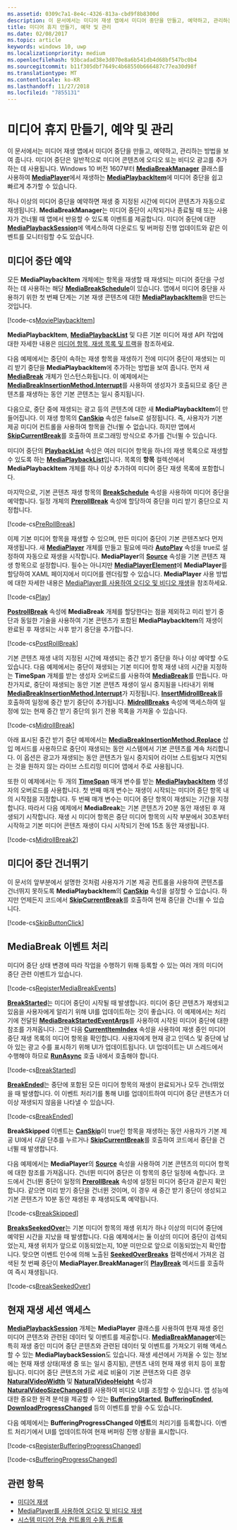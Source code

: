 ```yaml
---
ms.assetid: 0309c7a1-8e4c-4326-813a-cbd9f8b8300d
description: 이 문서에서는 미디어 재생 앱에서 미디어 중단을 만들고, 예약하고, 관리하는 방법을 보여 줍니다.
title: 미디어 휴지 만들기, 예약 및 관리
ms.date: 02/08/2017
ms.topic: article
keywords: windows 10, uwp
ms.localizationpriority: medium
ms.openlocfilehash: 93bcadad38e3d070e8a6b541db4d68bf547bc0b4
ms.sourcegitcommit: b11f305dbf7649c4b68550b666487c77ea30d98f
ms.translationtype: MT
ms.contentlocale: ko-KR
ms.lasthandoff: 11/27/2018
ms.locfileid: "7855131"
---
```

# <a name="create-schedule-and-manage-media-breaks"></a>미디어 휴지 만들기, 예약 및 관리

이 문서에서는 미디어 재생 앱에서 미디어 중단을 만들고, 예약하고, 관리하는 방법을 보여 줍니다. 미디어 중단은 일반적으로 미디어 콘텐츠에 오디오 또는 비디오 광고를 추가하는 데 사용됩니다. Windows 10 버전 1607부터 [**MediaBreakManager**](https://msdn.microsoft.com/library/windows/apps/Windows.Media.Playback.MediaBreakManager) 클래스를 사용하여 [**MediaPlayer**](https://msdn.microsoft.com/library/windows/apps/Windows.Media.Playback.MediaPlayer)에서 재생하는 [**MediaPlaybackItem**](https://msdn.microsoft.com/library/windows/apps/Windows.Media.Playback.MediaPlaybackItem)에 미디어 중단을 쉽고 빠르게 추가할 수 있습니다.


하나 이상의 미디어 중단을 예약하면 재생 중 지정된 시간에 미디어 콘텐츠가 자동으로 재생됩니다. **MediaBreakManager**는 미디어 중단이 시작되거나 종료될 때 또는 사용자가 건너뛸 때 앱에서 반응할 수 있도록 이벤트를 제공합니다. 미디어 중단에 대한 [**MediaPlaybackSession**](https://msdn.microsoft.com/library/windows/apps/Windows.Media.Playback.MediaPlaybackSession)에 액세스하여 다운로드 및 버퍼링 진행 업데이트와 같은 이벤트를 모니터링할 수도 있습니다.

## <a name="schedule-media-breaks"></a>미디어 중단 예약
모든 **MediaPlaybackItem** 개체에는 항목을 재생할 때 재생되는 미디어 중단을 구성하는 데 사용하는 해당 [**MediaBreakSchedule**](https://msdn.microsoft.com/library/windows/apps/Windows.Media.Playback.MediaBreakSchedule)이 있습니다. 앱에서 미디어 중단을 사용하기 위한 첫 번째 단계는 기본 재생 콘텐츠에 대한 [**MediaPlaybackItem**](https://msdn.microsoft.com/library/windows/apps/Windows.Media.Playback.MediaPlaybackItem)을 만드는 것입니다. 

[!code-cs[MoviePlaybackItem](./code/MediaBreaks_RS1/cs/MainPage.xaml.cs#SnippetMoviePlaybackItem)]

**MediaPlaybackItem**, [**MediaPlaybackList**](https://msdn.microsoft.com/library/windows/apps/Windows.Media.Playback.MediaPlaybackList) 및 다른 기본 미디어 재생 API 작업에 대한 자세한 내용은 [미디어 항목, 재생 목록 및 트랙](media-playback-with-mediasource.md)을 참조하세요.

다음 예제에서는 중단이 속하는 재생 항목을 재생하기 전에 미디어 중단이 재생되는 미리 받기 중단을 **MediaPlaybackItem**에 추가하는 방법을 보여 줍니다. 먼저 새 [**MediaBreak**](https://msdn.microsoft.com/library/windows/apps/Windows.Media.Playback.MediaBreak) 개체가 인스턴스화됩니다. 이 예제에서는 [**MediaBreakInsertionMethod.Interrupt**](https://msdn.microsoft.com/library/windows/apps/Windows.Media.Playback.MediaBreakInsertionMethod)를 사용하여 생성자가 호출되므로 중단 콘텐츠를 재생하는 동안 기본 콘텐츠는 일시 중지됩니다. 

다음으로, 중단 중에 재생되는 광고 등의 콘텐츠에 대한 새 **MediaPlaybackItem**이 만들어집니다. 이 재생 항목의 [**CanSkip**](https://msdn.microsoft.com/library/windows/apps/Windows.Media.Playback.MediaPlaybackItem.CanSkip) 속성은 false로 설정됩니다. 즉, 사용자가 기본 제공 미디어 컨트롤을 사용하여 항목을 건너뛸 수 없습니다. 하지만 앱에서 [**SkipCurrentBreak**](https://msdn.microsoft.com/library/windows/apps/Windows.Media.Playback.MediaBreakManager.SkipCurrentBreak)를 호출하여 프로그래밍 방식으로 추가를 건너뛸 수 있습니다. 

미디어 중단의 [**PlaybackList**](https://msdn.microsoft.com/library/windows/apps/Windows.Media.Playback.MediaBreak.PlaybackList) 속성은 여러 미디어 항목을 하나의 재생 목록으로 재생할 수 있도록 하는 [**MediaPlaybackList**](https://msdn.microsoft.com/library/windows/apps/Windows.Media.Playback.MediaPlaybackList)입니다. 목록의 **항목** 컬렉션에서 **MediaPlaybackItem** 개체를 하나 이상 추가하여 미디어 중단 재생 목록에 포함합니다.

마지막으로, 기본 콘텐츠 재생 항목의 [**BreakSchedule**](https://msdn.microsoft.com/library/windows/apps/Windows.Media.Playback.MediaPlaybackItem.BreakSchedule) 속성을 사용하여 미디어 중단을 예약합니다. 일정 개체의 [**PrerollBreak**](https://msdn.microsoft.com/library/windows/apps/Windows.Media.Playback.MediaBreakSchedule.PrerollBreak) 속성에 할당하여 중단을 미리 받기 중단으로 지정합니다.

[!code-cs[PreRollBreak](./code/MediaBreaks_RS1/cs/MainPage.xaml.cs#SnippetPreRollBreak)]

이제 기본 미디어 항목을 재생할 수 있으며, 만든 미디어 중단이 기본 콘텐츠보다 먼저 재생됩니다. 새 [**MediaPlayer**](https://msdn.microsoft.com/library/windows/apps/Windows.Media.Playback.MediaPlayer) 개체를 만들고 필요에 따라 [**AutoPlay**](https://msdn.microsoft.com/library/windows/apps/Windows.Media.Playback.MediaPlayer.AutoPlay) 속성을 true로 설정하여 자동으로 재생을 시작합니다. **MediaPlayer**의 [**Source**](https://msdn.microsoft.com/library/windows/apps/Windows.Media.Playback.MediaPlayer.Source) 속성을 기본 콘텐츠 재생 항목으로 설정합니다. 필수는 아니지만 [**MediaPlayerElement**](https://msdn.microsoft.com/library/windows/apps/Windows.UI.Xaml.Controls.MediaPlayerElement)에 **MediaPlayer**를 할당하여 XAML 페이지에서 미디어를 렌더링할 수 있습니다. **MediaPlayer** 사용 방법에 대한 자세한 내용은 [MediaPlayer를 사용하여 오디오 및 비디오 재생](play-audio-and-video-with-mediaplayer.md)을 참조하세요.

[!code-cs[Play](./code/MediaBreaks_RS1/cs/MainPage.xaml.cs#SnippetPlay)]

[**PostrollBreak**](https://msdn.microsoft.com/library/windows/apps/Windows.Media.Playback.MediaBreakSchedule.PostrollBreak) 속성에 **MediaBreak** 개체를 할당한다는 점을 제외하고 미리 받기 중단과 동일한 기술을 사용하여 기본 콘텐츠가 포함된 **MediaPlaybackItem**의 재생이 완료된 후 재생되는 사후 받기 중단을 추가합니다.

[!code-cs[PostRollBreak](./code/MediaBreaks_RS1/cs/MainPage.xaml.cs#SnippetPostRollBreak)]

기본 콘텐츠 재생 내의 지정된 시간에 재생되는 중간 받기 중단을 하나 이상 예약할 수도 있습니다. 다음 예제에서는 중단이 재생되는 기본 미디어 항목 재생 내의 시간을 지정하는 **TimeSpan** 개체를 받는 생성자 오버로드를 사용하여 [**MediaBreak**](https://msdn.microsoft.com/library/windows/apps/Windows.Media.Playback.MediaBreak)를 만듭니다. 마찬가지로, 중단이 재생되는 동안 기본 콘텐츠 재생이 일시 중지됨을 나타내기 위해 [**MediaBreakInsertionMethod.Interrupt**](https://msdn.microsoft.com/library/windows/apps/Windows.Media.Playback.MediaBreakInsertionMethod)가 지정됩니다. [**InsertMidrollBreak**](https://msdn.microsoft.com/library/windows/apps/mt670692)를 호출하여 일정에 중간 받기 중단이 추가됩니다. [**MidrollBreaks**](https://msdn.microsoft.com/library/windows/apps/Windows.Media.Playback.MediaBreakSchedule.MidrollBreaks) 속성에 액세스하여 일정에 있는 현재 중간 받기 중단의 읽기 전용 목록을 가져올 수 있습니다.

[!code-cs[MidrollBreak](./code/MediaBreaks_RS1/cs/MainPage.xaml.cs#SnippetMidrollBreak)]

아래 표시된 중간 받기 중단 예제에서는 [**MediaBreakInsertionMethod.Replace**](https://msdn.microsoft.com/library/windows/apps/Windows.Media.Playback.MediaBreakInsertionMethod) 삽입 메서드를 사용하므로 중단이 재생되는 동안 시스템에서 기본 콘텐츠를 계속 처리합니다. 이 옵션은 광고가 재생되는 동안 콘텐츠가 일시 중지되어 라이브 스트림보다 지연되는 것을 원하지 않는 라이브 스트리밍 미디어 앱에서 주로 사용됩니다. 

또한 이 예제에서는 두 개의 [**TimeSpan**](https://msdn.microsoft.com/library/windows/apps/Windows.Foundation.TimeSpan) 매개 변수를 받는 [**MediaPlaybackItem**](https://msdn.microsoft.com/library/windows/apps/Windows.Media.Playback.MediaPlaybackItem) 생성자의 오버로드를 사용합니다. 첫 번째 매개 변수는 재생이 시작되는 미디어 중단 항목 내의 시작점을 지정합니다. 두 번째 매개 변수는 미디어 중단 항목이 재생되는 기간을 지정합니다. 따라서 다음 예제에서 **MediaBreak**는 기본 콘텐츠가 20분 동안 재생된 후 재생되기 시작합니다. 재생 시 미디어 항목은 중단 미디어 항목의 시작 부분에서 30초부터 시작하고 기본 미디어 콘텐츠 재생이 다시 시작되기 전에 15초 동안 재생됩니다.

[!code-cs[MidrollBreak2](./code/MediaBreaks_RS1/cs/MainPage.xaml.cs#SnippetMidrollBreak2)]

## <a name="skip-media-breaks"></a>미디어 중단 건너뛰기
이 문서의 앞부분에서 설명한 것처럼 사용자가 기본 제공 컨트롤을 사용하여 콘텐츠를 건너뛰지 못하도록 **MediaPlaybackItem**의 [**CanSkip**](https://msdn.microsoft.com/library/windows/apps/Windows.Media.Playback.MediaPlaybackItem.CanSkip) 속성을 설정할 수 있습니다. 하지만 언제든지 코드에서 [**SkipCurrentBreak**](https://msdn.microsoft.com/library/windows/apps/Windows.Media.Playback.MediaBreakManager.SkipCurrentBreak)를 호출하여 현재 중단을 건너뛸 수 있습니다.

[!code-cs[SkipButtonClick](./code/MediaBreaks_RS1/cs/MainPage.xaml.cs#SnippetSkipButtonClick)]

## <a name="handle-mediabreak-events"></a>MediaBreak 이벤트 처리

미디어 중단 상태 변경에 따라 작업을 수행하기 위해 등록할 수 있는 여러 개의 미디어 중단 관련 이벤트가 있습니다.

[!code-cs[RegisterMediaBreakEvents](./code/MediaBreaks_RS1/cs/MainPage.xaml.cs#SnippetRegisterMediaBreakEvents)]

[**BreakStarted**](https://msdn.microsoft.com/library/windows/apps/Windows.Media.Playback.MediaBreakManager.BreakStarted)는 미디어 중단이 시작될 때 발생합니다. 미디어 중단 콘텐츠가 재생되고 있음을 사용자에게 알리기 위해 UI를 업데이트하는 것이 좋습니다. 이 예제에서는 처리기에 전달된 [**MediaBreakStartedEventArgs**](https://msdn.microsoft.com/library/windows/apps/Windows.Media.Playback.MediaBreakStartedEventArgs)를 사용하여 시작된 미디어 중단에 대한 참조를 가져옵니다. 그런 다음 [**CurrentItemIndex**](https://msdn.microsoft.com/library/windows/apps/Windows.Media.Playback.MediaPlaybackList.CurrentItemIndex) 속성을 사용하여 재생 중인 미디어 중단 재생 목록의 미디어 항목을 확인합니다. 사용자에게 현재 광고 인덱스 및 중단에 남아 있는 광고 수를 표시하기 위해 UI가 업데이트됩니다. UI 업데이트는 UI 스레드에서 수행해야 하므로 [**RunAsync**](https://msdn.microsoft.com/library/windows/apps/hh750317) 호출 내에서 호출해야 합니다. 

[!code-cs[BreakStarted](./code/MediaBreaks_RS1/cs/MainPage.xaml.cs#SnippetBreakStarted)]

[**BreakEnded**](https://msdn.microsoft.com/library/windows/apps/Windows.Media.Playback.MediaBreakManager.BreakEnded)는 중단에 포함된 모든 미디어 항목의 재생이 완료되거나 모두 건너뛰었을 때 발생합니다. 이 이벤트 처리기를 통해 UI를 업데이트하여 미디어 중단 콘텐츠가 더 이상 재생되지 않음을 나타낼 수 있습니다.

[!code-cs[BreakEnded](./code/MediaBreaks_RS1/cs/MainPage.xaml.cs#SnippetBreakEnded)]

**BreakSkipped** 이벤트는 [**CanSkip**](https://msdn.microsoft.com/library/windows/apps/Windows.Media.Playback.MediaPlaybackItem.CanSkip)이 true인 항목을 재생하는 동안 사용자가 기본 제공 UI에서 *다음* 단추를 누르거나 [**SkipCurrentBreak**](https://msdn.microsoft.com/library/windows/apps/Windows.Media.Playback.MediaBreakManager.SkipCurrentBreak)를 호출하여 코드에서 중단을 건너뛸 때 발생합니다.

다음 예제에서는 **MediaPlayer**의 [**Source**](https://msdn.microsoft.com/library/windows/apps/Windows.Media.Playback.MediaPlayer.Source) 속성을 사용하여 기본 콘텐츠의 미디어 항목에 대한 참조를 가져옵니다. 건너뛴 미디어 중단은 이 항목의 중단 일정에 속합니다. 코드에서 건너뛴 중단이 일정의 [**PrerollBreak**](https://msdn.microsoft.com/library/windows/apps/Windows.Media.Playback.MediaBreakSchedule.PrerollBreak) 속성에 설정된 미디어 중단과 같은지 확인합니다. 같으면 미리 받기 중단을 건너뛴 것이며, 이 경우 새 중간 받기 중단이 생성되고 기본 콘텐츠가 10분 동안 재생된 후 재생되도록 예약됩니다.

[!code-cs[BreakSkipped](./code/MediaBreaks_RS1/cs/MainPage.xaml.cs#SnippetBreakSkipped)]

[**BreaksSeekedOver**](https://msdn.microsoft.com/library/windows/apps/Windows.Media.Playback.MediaBreakManager.BreaksSeekedOver)는 기본 미디어 항목의 재생 위치가 하나 이상의 미디어 중단에 예약된 시간을 지났을 때 발생합니다. 다음 예제에서는 둘 이상의 미디어 중단이 검색되었는지, 재생 위치가 앞으로 이동되었는지, 10분 미만으로 앞으로 이동되었는지 확인합니다. 맞으면 이벤트 인수에 의해 노출된 [**SeekedOverBreaks**](https://msdn.microsoft.com/library/windows/apps/Windows.Media.Playback.MediaBreakSeekedOverEventArgs.SeekedOverBreaks) 컬렉션에서 가져온 검색된 첫 번째 중단이 **MediaPlayer.BreakManager**의 [**PlayBreak**](https://msdn.microsoft.com/library/windows/apps/mt670689) 메서드를 호출하여 즉시 재생됩니다.

[!code-cs[BreakSeekedOver](./code/MediaBreaks_RS1/cs/MainPage.xaml.cs#SnippetBreakSeekedOver)]


## <a name="access-the-current-playback-session"></a>현재 재생 세션 액세스
[**MediaPlaybackSession**](https://msdn.microsoft.com/library/windows/apps/Windows.Media.Playback.MediaPlaybackSession) 개체는 **MediaPlayer** 클래스를 사용하여 현재 재생 중인 미디어 콘텐츠와 관련된 데이터 및 이벤트를 제공합니다. [**MediaBreakManager**](https://msdn.microsoft.com/library/windows/apps/Windows.Media.Playback.MediaBreakManager)에는 특히 재생 중인 미디어 중단 콘텐츠와 관련된 데이터 및 이벤트를 가져오기 위해 액세스할 수 있는 **MediaPlaybackSession**도 있습니다. 재생 세션에서 가져올 수 있는 정보에는 현재 재생 상태(재생 중 또는 일시 중지됨), 콘텐츠 내의 현재 재생 위치 등이 포함됩니다. 미디어 중단 콘텐츠의 가로 세로 비율이 기본 콘텐츠와 다른 경우 [**NaturalVideoWidth**](https://msdn.microsoft.com/library/windows/apps/Windows.Media.Playback.MediaPlaybackSession.NaturalVideoWidth) 및 [**NaturalVideoHeight**](https://msdn.microsoft.com/library/windows/apps/Windows.Media.Playback.MediaPlaybackSession.NaturalVideoHeight) 속성과 [**NaturalVideoSizeChanged**](https://msdn.microsoft.com/library/windows/apps/Windows.Media.Playback.MediaPlaybackSession.NaturalVideoSizeChanged)를 사용하여 비디오 UI를 조정할 수 있습니다. 앱 성능에 대한 중요한 원격 분석을 제공할 수 있는 [**BufferingStarted**](https://msdn.microsoft.com/library/windows/apps/Windows.Media.Playback.MediaPlaybackSession.BufferingStarted), [**BufferingEnded**](https://msdn.microsoft.com/library/windows/apps/Windows.Media.Playback.MediaPlaybackSession.BufferingEnded), [**DownloadProgressChanged**](https://msdn.microsoft.com/library/windows/apps/Windows.Media.Playback.MediaPlaybackSession.DownloadProgressChanged) 등의 이벤트를 받을 수도 있습니다.

다음 예제에서는 **BufferingProgressChanged 이벤트**의 처리기를 등록합니다. 이벤트 처리기에서 UI를 업데이트하여 현재 버퍼링 진행 상황을 표시합니다.

[!code-cs[RegisterBufferingProgressChanged](./code/MediaBreaks_RS1/cs/MainPage.xaml.cs#SnippetRegisterBufferingProgressChanged)]

[!code-cs[BufferingProgressChanged](./code/MediaBreaks_RS1/cs/MainPage.xaml.cs#SnippetBufferingProgressChanged)]

## <a name="related-topics"></a>관련 항목
* [미디어 재생](media-playback.md)
* [MediaPlayer를 사용하여 오디오 및 비디오 재생](play-audio-and-video-with-mediaplayer.md)
* [시스템 미디어 전송 컨트롤의 수동 컨트롤](system-media-transport-controls.md)

 

 




